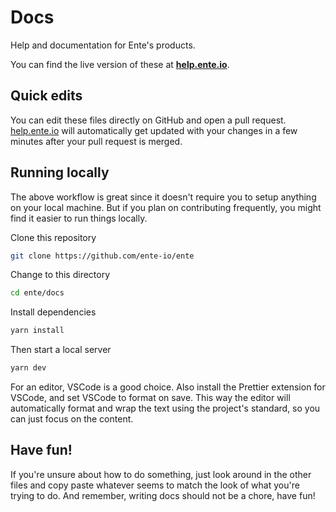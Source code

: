 # Docs

Help and documentation for Ente's products.

You can find the live version of these at
**[help.ente.io](https://help.ente.io)**.

## Quick edits

You can edit these files directly on GitHub and open a pull request.
[help.ente.io](https://help.ente.io) will automatically get updated with your
changes in a few minutes after your pull request is merged.

## Running locally


The above workflow is great since it doesn't require you to setup anything on
your local machine. But if you plan on contributing frequently, you might find
it easier to run things locally.

Clone this repository

```sh
git clone https://github.com/ente-io/ente
```

Change to this directory

```sh
cd ente/docs
```

Install dependencies

```sh
yarn install
```

Then start a local server

```sh
yarn dev
```

For an editor, VSCode is a good choice. Also install the Prettier extension for
VSCode, and set VSCode to format on save. This way the editor will automatically
format and wrap the text using the project's standard, so you can just focus on
the content.

## Have fun!

If you're unsure about how to do something, just look around in the other files
and copy paste whatever seems to match the look of what you're trying to do. And
remember, writing docs should not be a chore, have fun!
